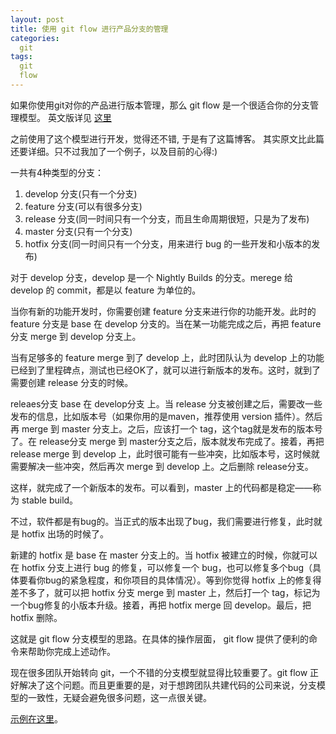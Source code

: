 ```yaml
---
layout: post
title: 使用 git flow 进行产品分支的管理
categories:
  git
tags:
  git
  flow
---
```

如果你使用git对你的产品进行版本管理，那么 git flow 是一个很适合你的分支管理模型。
英文版详见 [这里][git flow original]

之前使用了这个模型进行开发，觉得还不错, 于是有了这篇博客。
其实原文比此篇还要详细。只不过我加了一个例子，以及目前的心得:)

一共有4种类型的分支：

1. develop 分支(只有一个分支)
1. feature 分支(可以有很多分支)
1. release 分支(同一时间只有一个分支，而且生命周期很短，只是为了发布)
1. master 分支(只有一个分支)
1. hotfix 分支(同一时间只有一个分支，用来进行 bug 的一些开发和小版本的发布)

对于 develop 分支，develop 是一个 Nightly Builds 的分支。merege 给 develop 的 commit，都是以 feature 为单位的。

当你有新的功能开发时，你需要创建 feature 分支来进行你的功能开发。此时的 feature 分支是 base 在 develop 分支的。当在某一功能完成之后，再把 feature 分支 merge 到 develop 分支上。

当有足够多的 feature merge 到了 develop 上，此时团队认为 develop 上的功能已经到了里程碑点，测试也已经OK了，就可以进行新版本的发布。这时，就到了需要创建 release 分支的时候。

releaes分支 base 在 develop分支 上。当 release 分支被创建之后，需要改一些发布的信息，比如版本号（如果你用的是maven，推荐使用 version 插件）。然后再 merge 到 master 分支上。之后，应该打一个 tag，这个tag就是发布的版本号了。在 release分支 merge 到 master分支之后，版本就发布完成了。接着，再把 release merge 到 develop 上，此时很可能有一些冲突，比如版本号，这时候就需要解决一些冲突，然后再次 merge 到 develop 上。之后删除 release分支。

这样，就完成了一个新版本的发布。可以看到，master 上的代码都是稳定——称为 stable build。

不过，软件都是有bug的。当正式的版本出现了bug，我们需要进行修复，此时就是 hotfix 出场的时候了。

新建的 hotfix 是 base 在 master 分支上的。当 hotfix 被建立的时候，你就可以在 hotfix 分支上进行 bug 的修复，可以修复一个 bug，也可以修复多个bug（具体要看你bug的紧急程度，和你项目的具体情况）。等到你觉得 hotfix 上的修复得差不多了，就可以把 hotfix 分支 merge 到 master 上，然后打一个 tag，标记为一个bug修复的小版本升级。接着，再把 hotfix merge 回 develop。最后，把 hotfix 删除。

这就是 git flow 分支模型的思路。在具体的操作层面， git flow 提供了便利的命令来帮助你完成上述动作。

现在很多团队开始转向 git，一个不错的分支模型就显得比较重要了。git flow 正好解决了这个问题。而且更重要的是，对于想跨团队共建代码的公司来说，分支模型的一致性，无疑会避免很多问题，这一点很关键。

[示例在这里][tesla-git-flow]。



[git flow original]:http://nvie.com/posts/a-successful-git-branching-model/
[tesla-git-flow]: http://www.zavakid.com/2013/08/14/git_flow_2/
